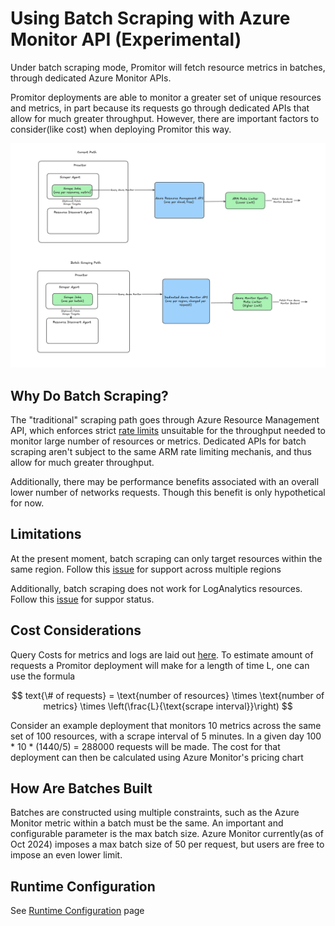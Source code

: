 # Using Batch Scraping with Azure Monitor API (Experimental)

Under batch scraping mode, Promitor will fetch resource metrics in batches, through dedicated Azure Monitor APIs. 

Promitor deployments are able to monitor a greater set of unique resources and metrics, in part because its requests 
go through dedicated APIs that allow for much greater throughput. However, there are important factors to consider(like cost) when
deploying Promitor this way. 

![Promitor Scraper with resource discovery](./../media/concepts/scraper-batch-scraping-mode.png)

## Why Do Batch Scraping?
The "traditional" scraping path goes through Azure Resource Management API, which enforces strict [rate limits](https://github.com/tomkerkhove/promitor/blob/master/SUPPORT.md) unsuitable for the throughput needed to monitor large number of resources or metrics. Dedicated APIs for batch scraping aren't subject to the same ARM rate limiting mechanis, and thus allow for much greater throughput. 

Additionally, there may be performance benefits associated with an overall lower number of networks requests. Though this benefit is only hypothetical for now.

## Limitations  
At the present moment, batch scraping can only target resources within the same region. Follow this [issue](https://github.com/tomkerkhove/promitor/issues/2555) for support across multiple regions

Additionally, batch scraping does not work for LogAnalytics resources. Follow this [issue](https://github.com/tomkerkhove/promitor/issues/2556) for 
suppor status. 
 
## Cost Considerations 
Query Costs for metrics and logs are laid out [here](https://azure.microsoft.com/en-us/pricing/details/monitor/#pricing). To estimate amount of requests a Promitor deployment will make for a length of time L, one can use the formula 

$$
text{\# of requests} = \text{number of resources} \times \text{number of metrics} \times \left(\frac{L}{\text{scrape interval}}\right)
$$

Consider an example deployment that monitors 10 metrics across the same set of 100 resources, with a scrape interval of 5 minutes. In a given day
100 * 10 * (1440/5) = 288000 requests will be made. The cost for that deployment can then be calculated using Azure Monitor's pricing chart

## How Are Batches Built
Batches are constructed using multiple constraints, such as the Azure Monitor metric within a batch must be the same. An important and configurable parameter is the max batch size. Azure Monitor currently(as of Oct 2024) imposes a max batch size of 50 per request, but users are free to impose an even lower limit. 

## Runtime Configuration
See [Runtime Configuration](runtime-configuration.md) page
